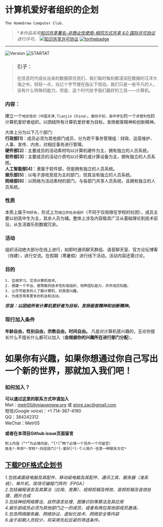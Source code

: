 # 计算机爱好者组织的企划
`The Homebrew Computer Club.`
>  **本作品采用<a rel="license" href="http://creativecommons.org/licenses/by-nc-sa/4.0/">知识共享署名-非商业性使用-相同方式共享 4.0 国际许可协议</a>进行许可。*
> [![知识共享许可协议](https://forthebadge.com/images/badges/cc-nc-sa.svg)](http://creativecommons.org/licenses/by-nc-sa/4.0/)    [![forthebadge](https://forthebadge.com/images/badges/makes-people-smile.svg)](https://forthebadge.com)

-------
![Version](https://img.shields.io/badge/版本-0.0.1-green.svg) ![STARTAT](https://img.shields.io/badge/STARTAT-30Th%20MAR-blue.svg)
> ### 引子：	
> 在信息时代成长出来的数据原住民们，我们每时每刻都浸润在数据的汪洋大海之中。轻轻一点，兆亿个字节便在指尖下悦动。我们只是一些平凡的人，没有什么特殊的能力。但是，这个时代给予我们最好的工具——计算机。

### 内容：
建立一个`地区性的（中国天津,Tianjin China）`，`面向于初、高中学生`的一个`非营利性`的计算机爱好者组织。以团结所有计算机爱好者为目标，发扬极客精神和创新精神。

大体上分为以下几个部门:<br />
    **行政部[1]**：成员必须为其他部门成员，分为若干事务管理组：财政、运营维护、人事、宣传、内务，对相应事务进行管理。<br />
    **硬件部[2]**：主要成员的活动素材均以计算机硬件为主，拥有独立的人员系统。<br />
    **软件部[3]**：主要成员的活动介质均以计算机或计算设备为主，拥有独立的人员系统。<br />
    **人工智能部[4]**：隶属于软件部，但是拥有独立的人员系统。<br />
    **娱乐部[5]**：以电子游戏竞技为主的部门，但其没有独立的人员系统。<br />
    **网络部[6]**：以网络为活动素材的部门，与各部门共享人员系统，且拥有独立的人员系统。<br />
### 性质
本质上属于`同好会`，形式上为`独立的社会组织`（不同于仅局限在学校的社团），成员主要以初高中生为主，其余人员为辅。整体上涉及内容极其广泛从基础理论到技术前沿，从生活娱乐到数据冗余。
### 活动
组织活动绝大部分在线上进行，如即时通讯聊天群组、语音聊天室、官方论坛博客（待建），进行交流。在假期（寒暑假）进行线下活动，活动内容还需讨论。
### 目的

```
1. 互相学习、交流计算机技术。
2. 搭建一个平台，使零散的技术宅形成组织，培养团队能力，并开阔交际圈。
3. 让尽可能多的人了解计算机，对其感兴趣。
4. 为成员带来更多的机会和活动。
```
***宗旨：以团结所有计算机爱好者为目标，发扬极客精神和创新精神。***
### 现行加入条件
**年龄自由，性别自由，宗教自由，时间自由。**
凡是对计算机感兴趣的，无论你擅长什么不擅长什么都可以加入（**会根据你的兴趣所在进行部门分配**）。

# 如果你有兴趣，如果你想通过你自己写出一个新的世界，那就加入我们吧！

### 如何加入？
**可以通过这里的联系方式申请加入**<br />
Mail：metr05@miaowmew.org 或 store.zac@gmail.com<br />
短信(Google voice)：+1 714-367-4190<br />
QQ：384242312<br />
WeChat：Metr05<br />

**或者在本项目Github issue页面留言**

```
附上内容（“*”为必填内容，“[*]”两个必填一个另外一个可留空）
姓名*·年龄*·学校*·向往部门[*]·爱好[*]·个人简介·任意一种联系方式*
```
[**下载PDF格式企划书**](https://miaowmeworg-my.sharepoint.com/:b:/g/personal/metr05_miaowmew_org/EXkepc9Xxo1GnS6bmOu4vEgBgrcCTePppLNWm0YqGZW8Gw?e=THnj04)
-------
*1.包括桌面级电脑及其配件、移动级电脑及其配件、通讯工具、服务器（准系统）、单片机、现场可编程门阵列（FPGA）<br />
2.包括编程语言及其算法（应用、竞赛）、视频剪辑及特效、音频剪辑及音效处理、图片合成<br />
3.包括神经网络算法、自然语言处理、图像识别等算法及其应用<br />
4.娱乐部成员必须为其他部门之一的成员，或者有两位其他部成员邀请。<br />
5.包含网络服务器、网络协议、虚拟化技术、网络安全等内容<br />
6.由于前期人员较少，将采用先松后紧的筛选条件。*
